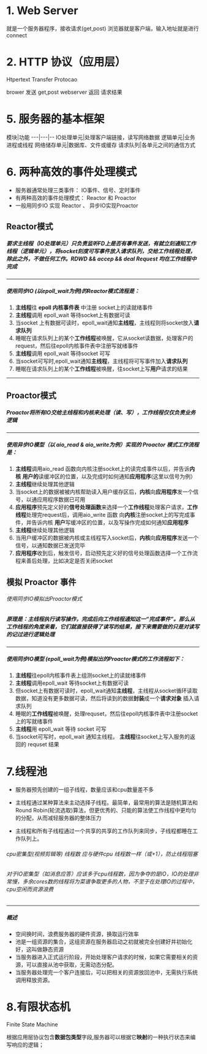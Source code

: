 # 1. Web Server
就是一个服务器程序，接收请求(get,post)
浏览器就是客户端，输入地址就是进行connect
# 2. HTTP 协议（应用层）

Htpertext Transfer Protocao 

brower 发送 get,post
webserver 返回 请求结果

# 5. 服务器的基本框架

模块|功能
---|---|--
IO处理单元|处理客户端链接，读写网络数据
逻辑单元|业务进程或线程
网络储存单元|数据库、文件或缓存
请求队列|各单元之间的通信方式


# 6. 两种高效的事件处理模式

- 服务器通常处理三类事件： IO事件、信号、定时事件
-  有两种高效的事件处理模式： Reactor 和 Proactor
- 一般用同步IO 实现 Reactor 、 异步IO实现Proactor


## Reactor模式
##### 要求主线程（IO处理单元）只负责监听FD上是否有事件发送，有就立刻通知工作线程（逻辑单元），将socket刻度可写事件放入请求队列，交给工作线程处理，除此之外，不做任何工作。RDWD && accep && deal Request 均在工作线程中完成
---
##### 使用同步IO (以epoll_wait为例)的Reactor模式流程是：
1. **主线程**往 __epoll 内核事件表__ 中注册 socket上的读就绪事件
2. **主线程**调用 epoll_wait 等待socket上有数据可读
3. 当socket 上有数据可读时，epoll_wait通知**主线程**，主线程则将socket放入**请求队列**
4. 睡眠在请求队列上的某个**工作线程**被唤醒，它从socket读数据，处理客户的request，然后往epoll内核事件表中注册写就绪事件
5. **主线程**调用 epoll_wait 等待socket 可写
6. 当socket可写时,epoll_wait通知**主线程**，主线程将可写事件加入**请求队列**
7. 睡眠在请求队列上的某个**工作线程**被唤醒，往socket上写**用户**请求的结果

---
## Proactor模式
##### Proactor将所有IO交给主线程和内核来处理（读、写），工作线程仅仅负责业务逻辑
---
##### 使用异步IO模型（以 aio_read & aio_write为例）实现的 Proactor 模式工作流程是：

1. **主线程**调用aio_read 函数向内核注册socket上的读完成事件以后，并告诉**内核** **用户的**读缓冲区的位置，以及完成时如何通知**应用程序**(这里以信号为例）
2. **主线程**继续处理其他逻辑
3. 当socket上的数据被被内核帮助读入用户缓存区后，**内核**向**应用程序**发一个信号，以通应用程序数据已可用
4. **应用程序**预先定义好的**信号处理函数**来选择一个**工作线程**处理客户请求，**工作线程**处理完request后，调用aio_write 函数 向**内核**注册socket上的写完成事件，并告诉内核   **用户**写缓冲区的位置，以及写操作完成如何通知**应用程序**
5. **主线程**继续处理其他逻辑
6. 当用户缓冲区的数据被内核或主线程写入socket后，**内核**向**应用程序**发送一个信号，以通知数据已发送完毕
7. **应用程序**收到后，触发信号，启动预先定义好的信号处理函数选择一个工作流程来善后处理，比如决定是否关闭socket

## 模拟 Proactor 事件
###### 使用同步IO模拟出Proactor模式
##### 原理是：主线程执行读写操作，完成后向工作线程通知这一“完成事件”。那么从工作线程的角度来看，它们就直接获得了读写的结果，接下来需要做的只是对读写的记过进行逻辑处理
---
##### 使用同步IO模型 (epoll_wait为例)模拟出的Proactor模式的工作流程如下：

1. **主线程**往epoll内核事件表上组测socket上的读就绪事件
2. **主线程**调用epoll_wait 等待socket上有数据可读
3. 但socket上有数据可读时，epoll_wait通知**主线程**，主线程从socket循环读取数据，知道没有更多数据可读，然后将读到的数据**封装**成一个**请求对象** 插入请求队列
4. 睡眠的**工作线程**被唤醒，处理requset，然后往epoll内核事件表中注册socket上的写就绪事件
5. **主线程**用 epoll_wait 等待 socket 可写
6. 当socket可写时，epoll_wait 通知主线程。 **主线程**往socket上写入服务的返回的 requset 结果


# 7.线程池
- 服务器预先创建的一组子线程，数量应该和cpu数量差不多

- 主线程通过某种算法来主动选择子线程。最简单，最常用的算法是随机算法和 Round Robin(轮流选取)算法，但更优秀的、只能的算法使工作线程中更均匀的分配，从而减轻服务器的整体压力

- 主线程和所有子线程通过一个共享的共享的工作队列来同步，子线程都睡在工作队列上。

###### cpu密集型(视频剪辑等) 线程数 应与硬件cpu 线程数一样（或+1），防止线程阻塞
###### 对于IO密集型（如消息应答）应该多于cpu线程数，因为争夺的是IO，IO的处理非常慢，多余cores数的线程将为菜谱争取更多的人物，不至于在处理IO的过程中，cpu空闲而资源浪费
---
##### 概述
- 空间换时间，浪费服务器的硬件资源，换取运行效率
- 池是一组资源的集合，这组资源在服务器启动之初就被完全创建好并初始化好，这叫做静态资源
- 当服务器进入正式运行阶段，开始处理客户请求的时候，如果它需要相关的资源，可以直接从池中获取，无需动态分配。
- 当服务器处理完一个客户连接后，可以把相关的资源放回池中，无需执行系统调用释放资源。


# 8.有限状态机

Finite State Machine

根据应用层协议包含**数据包类型**字段,服务器可以根据它**映射**的一种执行状态来编写响应的逻辑；